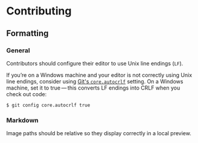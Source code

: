 # Contributing

## Formatting

### General

Contributors should configure their editor to use Unix line endings (`LF`).

If you’re on a Windows machine and your editor is not correctly using Unix line endings,
consider using [Git's `core.autocrlf`](https://git-scm.com/book/en/v2/Customizing-Git-Git-Configuration#_core_autocrlf) setting.
On a Windows machine, set it to true — this converts LF endings into CRLF when you check out code:

    $ git config core.autocrlf true


### Markdown

Image paths should be relative so they display correctly in a local preview.
